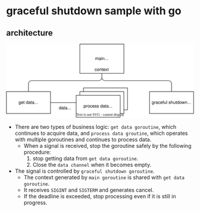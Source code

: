 # graceful shutdown sample with go

## architecture

![](./images/arch.drawio.svg)

- There are two types of business logic: `get data goroutine`, which continues to acquire data, and `process data groutine`, which operates with multiple goroutines and continues to process data.
  - When a signal is received, stop the goroutine safely by the following procedure:
    1. stop getting data from `get data goroutine`.
    2. Close the `data channel` when it becomes empty.
- The signal is controlled by `graceful shutdown goroutine`.
  - The context generated by `main goroutine` is shared with `get data goroutine`.
  - It receives `SIGINT` and `SIGTERM` and generates cancel.
  - If the deadline is exceeded, stop processing even if it is still in progress.
